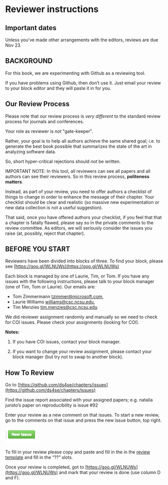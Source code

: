 
# Reviewer instructions

## Important dates

Unless you've made other arrangements with the editors, reviews are due Nov 23.

## BACKGROUND

For this book, we are experimenting with Github as a reviewing tool.

If you have problems using Github, then don’t use it.
Just email your review to your block editor and they will paste it in for you. 

## Our Review Process


Please note that our review process is *very different* to the standard review process for journals and conferences.

Your role as reviewer is *not* "gate-keeper".

Rather, your goal is to help all authors achieve the same shared goal; i.e. to generate the best book possible that summarizes the state of the art in analyzing software data.

So, short hyper-critical rejections should *not* be written.

IMPORTANT NOTE: In this tool, all reviewers can see all papers and all authors can see their reviewers. So in this review process, **politeness matters**. 


Instead, as part of your review, you need to offer
authors a checklist of things to change in order to
enhance the message of their chapter. Your checklist
should be clear and realistic (so massive new
experimentation or new data collection is not a
useful suggestion).

That said, once you have offered authors your
checklist, if you feel that that a chapter is
fatally flawed, please say so in the private
comments to the review committee. As editors, we
will seriously consider the issues you raise (at,
possibly, reject that chapter).


## BEFORE YOU START

Reviewers  have been divided into blocks of three.  To find your block,
please see [https://goo.gl/WLNUWs](https://goo.gl/WLNUWs)

Each block is managed by one of Laurie, Tim, or Tom. If you have any issues with the following instructions, please talk to your block manager (one of Tim, Tom or Laurie). Our emails are:

- Tom Zimmermann <tzimmer@microsoft.com>, 
- Laurie Williams <williams@csc.ncsu.edu>,
- Tim Menzies <tim.menzies@csc.ncsu.edu>

We did reviewer assignment randomly and manually so we need to check for COI issues. Please check your assignments (looking for COI). 

**Notes:**

1. If you have COI issues, contact your block manager.

2.  If you want to change your review assignment, please contact your block manager (but try not to swap to another block).

## How To Review

Go to [https://github.com/ds4se/chapters/issues](https://github.com/ds4se/chapters/issues)

Find the issue report associated with your assigned
papers; e.g.  natalia juristo’s paper on
reproducibility is issue #92
 

Enter your review as a new comment on that
issues. To start a new review, go to the comments on
that issue and press the new issue button, top
right.

![](newIssue.png)



To fill in your review please copy and paste and fill in the in the [review template](reviewTemplate.md)
and fill in the “??” slots.


Once your review is completed, got to [https://goo.gl/WLNUWs](https://goo.gl/WLNUWs) and mark that your review is done
(use column D and F).
